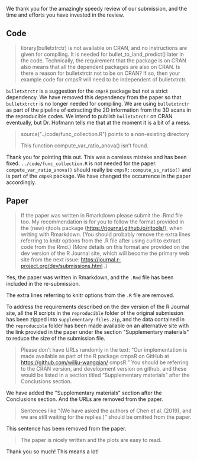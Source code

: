 We thank you for the amazingly speedy review of our submission, and the time and efforts you have invested in the review. 

## Code

> library(bulletxtrctr) is not available on CRAN, and no instructions are given for compiling. It is needed for bullet_to_land_predict() later in the code. Technically, the requirement that the package is on CRAN also means that all the dependent packages are also on CRAN. Is there a reason for bulletxtrctr not to be on CRAN? If so, then your example code for cmpsR will need to be independent of bulletxtrctr.

`bulletxtrctr` is a suggestion for the `cmpsR` package but not a strict dependency. We have removed this dependency from the paper so that `bulletxtrctr` is no longer needed for compiling. We are using `bulletxtrctr` as part of the pipeline of extracting the 2D information from the 3D scans in the reproducible codes. We intend to publish `bulletxtrctr` on CRAN eventually, but Dr. Hofmann tells me that at the moment it is a bit of a mess.

> source("../code/func_collection.R") points to a non-existing directory
>
> This function compute_var_ratio_anova() isn’t found.

Thank you for pointing this out. This was a careless mistake and has been fixed. `../code/func_collection.R` is not needed for the paper. `compute_var_ratio_anova()` should really be `cmpsR::compute_ss_ratio()` and is part of the `cmpsR` package. We have changed the occurrence in the paper accordingly.

## Paper

> If the paper was written in Rmarkdown please submit the .Rmd file too. My recommendation is for you to follow the format provided in the (new) rjtools package (https://rjournal.github.io/rjtools/), when writing with Rmarkdown. (You should probably remove the extra lines referring to knitr options from the .R file after using curl to extract code from the Rmd.) (More details on this format are provided on the dev version of the R Journal site, which will become the primary web site from the next issue: https://journal.r-project.org/dev/submissions.html .)

Yes, the paper was written in Rmarkdown, and the `.Rmd` file has been included in the re-submission. 

The extra lines referring to knitr options from the `.R` file are removed. 

To address the requirements described on the dev version of the R Journal site, all the R scripts in the `reproducible` folder of the original submission has been zipped into `supplementary-files.zip`, and the data contained in the `reproducible` folder has been made available on an alternative site with the link provided in the paper under the section "Supplementary materials" to reduce the size of the submission file.

> Please don’t have URLs randomly in the text: “Our implementation is made available as part of the R package cmpsR on GitHub at https://github.com/willju-wangqian/ cmpsR.” You should be referring to the CRAN version, and development version on github, and these would be listed in a section titled “Supplementary materials” after the Conclusions section.

We have added the "Supplementary materials" section after the Conclusions section. And the URLs are removed from the paper. 

> Sentences like “(We have asked the authors of Chen et al. (2019), and we are still waiting for the replies.)” should be omitted from the paper.

This sentence has been removed from the paper. 

> The paper is nicely written and the plots are easy to read.

Thank you so much! This means a lot!

